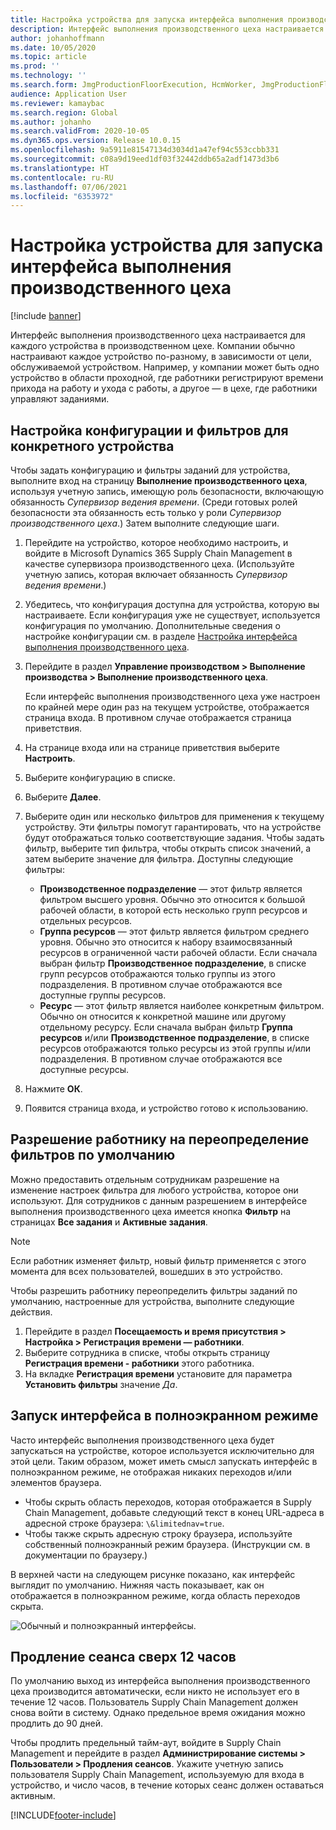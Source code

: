 ```yaml
---
title: Настройка устройства для запуска интерфейса выполнения производственного цеха
description: Интерфейс выполнения производственного цеха настраивается для каждого устройства в производственном цехе. Компании обычно настраивают каждое устройство по-разному, в зависимости от цели, обслуживаемой устройством. Например, у компании может быть одно устройство в области проходной, где работники регистрируют времени прихода на работу и ухода с работы, а другое — в цехе, где работники управляют заданиями.
author: johanhoffmann
ms.date: 10/05/2020
ms.topic: article
ms.prod: ''
ms.technology: ''
ms.search.form: JmgProductionFloorExecution, HcmWorker, JmgProductionFloorExecutionDeviceConfiguration
audience: Application User
ms.reviewer: kamaybac
ms.search.region: Global
ms.author: johanho
ms.search.validFrom: 2020-10-05
ms.dyn365.ops.version: Release 10.0.15
ms.openlocfilehash: 9a5911e81547134d3034d1a47ef94c553ccbb331
ms.sourcegitcommit: c08a9d19eed1df03f32442ddb65a2adf1473d3b6
ms.translationtype: HT
ms.contentlocale: ru-RU
ms.lasthandoff: 07/06/2021
ms.locfileid: "6353972"
---
```

# <a name="set-up-a-device-to-run-the-production-floor-execution-interface"></a>Настройка устройства для запуска интерфейса выполнения производственного цеха

[!include [banner](../includes/banner.md)]

Интерфейс выполнения производственного цеха настраивается для каждого устройства в производственном цехе. Компании обычно настраивают каждое устройство по-разному, в зависимости от цели, обслуживаемой устройством. Например, у компании может быть одно устройство в области проходной, где работники регистрируют времени прихода на работу и ухода с работы, а другое — в цехе, где работники управляют заданиями.

## <a name="set-the-configuration-and-filters-for-a-specific-device"></a>Настройка конфигурации и фильтров для конкретного устройства

Чтобы задать конфигурацию и фильтры заданий для устройства, выполните вход на страницу **Выполнение производственного цеха**, используя учетную запись, имеющую роль безопасности, включающую обязанность *Супервизор ведения времени*. (Среди готовых ролей безопасности эта обязанность есть только у роли *Супервизор производственного цеха*.) Затем выполните следующие шаги.

1. Перейдите на устройство, которое необходимо настроить, и войдите в Microsoft Dynamics 365 Supply Chain Management в качестве супервизора производственного цеха. (Используйте учетную запись, которая включает обязанность *Супервизор ведения времени*.)
1. Убедитесь, что конфигурация доступна для устройства, которую вы настраиваете. Если конфигурация уже не существует, используется конфигурация по умолчанию. Дополнительные сведения о настройке конфигурации см. в разделе [Настройка интерфейса выполнения производственного цеха](production-floor-execution-configure.md).
1. Перейдите в раздел **Управление производством \> Выполнение производства \> Выполнение производственного цеха**.

    Если интерфейс выполнения производственного цеха уже настроен по крайней мере один раз на текущем устройстве, отображается страница входа. В противном случае отображается страница приветствия.

1. На странице входа или на странице приветствия выберите **Настроить**.
1. Выберите конфигурацию в списке.
1. Выберите **Далее**.
1. Выберите один или несколько фильтров для применения к текущему устройству. Эти фильтры помогут гарантировать, что на устройстве будут отображаться только соответствующие задания. Чтобы задать фильтр, выберите тип фильтра, чтобы открыть список значений, а затем выберите значение для фильтра. Доступны следующие фильтры:

    - **Производственное подразделение** — этот фильтр является фильтром высшего уровня. Обычно это относится к большой рабочей области, в которой есть несколько групп ресурсов и отдельных ресурсов.
    - **Группа ресурсов** — этот фильтр является фильтром среднего уровня. Обычно это относится к набору взаимосвязанный ресурсов в ограниченной части рабочей области. Если сначала выбран фильтр **Производственное подразделение**, в списке групп ресурсов отображаются только группы из этого подразделения. В противном случае отображаются все доступные группы ресурсов.
    - **Ресурс** — этот фильтр является наиболее конкретным фильтром. Обычно он относится к конкретной машине или другому отдельному ресурсу. Если сначала выбран фильтр **Группа ресурсов** и/или **Производственное подразделение**, в списке ресурсов отображаются только ресурсы из этой группы и/или подразделения. В противном случае отображаются все доступные ресурсы.

1. Нажмите **ОК**.
1. Появится страница входа, и устройство готово к использованию.

## <a name="allow-a-worker-to-override-the-default-filters"></a>Разрешение работнику на переопределение фильтров по умолчанию

Можно предоставить отдельным сотрудникам разрешение на изменение настроек фильтра для любого устройства, которое они используют. Для сотрудников с данным разрешением в интерфейсе выполнения производственного цеха имеется кнопка **Фильтр** на страницах **Все задания** и **Активные задания**.

> [!NOTE]
> Если работник изменяет фильтр, новый фильтр применяется с этого момента для всех пользователей, вошедших в это устройство.

Чтобы разрешить работнику переопределить фильтры заданий по умолчанию, настроенные для устройства, выполните следующие действия.

1. Перейдите в раздел **Посещаемость и время присутствия \> Настройка \> Регистрация времени — работники**.
1. Выберите сотрудника в списке, чтобы открыть страницу **Регистрация времени - работники** этого работника.
1. На вкладке **Регистрация времени** установите для параметра **Установить фильтры** значение *Да*.

## <a name="run-the-interface-in-full-screen-mode"></a>Запуск интерфейса в полноэкранном режиме

Часто интерфейс выполнения производственного цеха будет запускаться на устройстве, которое используется исключительно для этой цели. Таким образом, может иметь смысл запускать интерфейс в полноэкранном режиме, не отображая никаких переходов и/или элементов браузера.

- Чтобы скрыть область переходов, которая отображается в Supply Chain Management, добавьте следующий текст в конец URL-адреса в адресной строке браузера: `\&limitednav=true`.
- Чтобы также скрыть адресную строку браузера, используйте собственный полноэкранный режим браузера. (Инструкции см. в документации по браузеру.)

В верхней части на следующем рисунке показано, как интерфейс выглядит по умолчанию. Нижняя часть показывает, как он отображается в полноэкранном режиме, когда область переходов скрыта.

![Обычный и полноэкранный интерфейсы.](media/pfei-full-screen.png "Обычный и полноэкранный интерфейсы")

## <a name="extend-the-session-past-12-hours"></a>Продление сеанса сверх 12 часов

По умолчанию выход из интерфейса выполнения производственного цеха производится автоматически, если никто не использует его в течение 12 часов. Пользователь Supply Chain Management должен снова войти в систему. Однако предельное время ожидания можно продлить до 90 дней.

Чтобы продлить предельный тайм-аут, войдите в Supply Chain Management и перейдите в раздел **Администрирование системы \> Пользователи \> Продления сеансов**. Укажите учетную запись пользователя Supply Chain Management, используемую для входа в устройство, и число часов, в течение которых сеанс должен оставаться активным.


[!INCLUDE[footer-include](../../includes/footer-banner.md)]